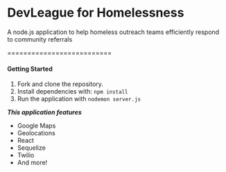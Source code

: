 # DevLeague for Homelessness

A node.js application to help homeless outreach teams efficiently respond to community referrals

==========================

#### Getting Started

1. Fork and clone the repository. 
2. Install dependencies with: `npm install`
3. Run the application with `nodemon server.js`

***This application features***
  - Google Maps
  - Geolocations
  - React
  - Sequelize
  - Twilio
  - And more!
